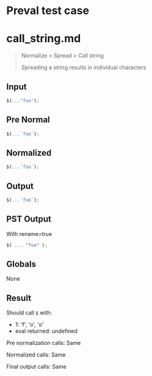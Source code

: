 # Preval test case

# call_string.md

> Normalize > Spread > Call string
>
> Spreading a string results in individual characters

## Input

`````js filename=intro
$(..."foo");
`````

## Pre Normal


`````js filename=intro
$(...`foo`);
`````

## Normalized


`````js filename=intro
$(...`foo`);
`````

## Output


`````js filename=intro
$(...`foo`);
`````

## PST Output

With rename=true

`````js filename=intro
$( ... "foo" );
`````

## Globals

None

## Result

Should call `$` with:
 - 1: 'f', 'o', 'o'
 - eval returned: undefined

Pre normalization calls: Same

Normalized calls: Same

Final output calls: Same
